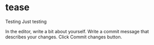 # tease
Testing
Just testing

In the editor, write a bit about yourself.
Write a commit message that describes your changes.
Click Commit changes button.
